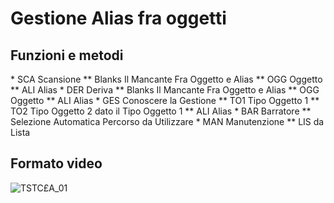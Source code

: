 # Gestione Alias fra oggetti

## Funzioni e metodi
 \* SCA       Scansione
 \*\* Blanks        Il Mancante Fra Oggetto e Alias
 \*\* OGG       Oggetto
 \*\* ALI       Alias
 \* DER       Deriva
 \*\* Blanks        Il Mancante Fra Oggetto e Alias
 \*\* OGG       Oggetto
 \*\* ALI       Alias
 \* GES       Conoscere la Gestione
 \*\* TO1       Tipo Oggetto 1
 \*\* TO2       Tipo Oggetto 2 dato il Tipo Oggetto 1
 \*\* ALI       Alias
 \* BAR       Barratore
 \*\* Selezione Automatica Percorso da Utilizzare
 \* MAN       Manutenzione
 \*\* LIS       da Lista
## Formato video
![TSTC£A_01](https://doc.smeup.com/immagini/MBDOC_OGG-P_TSTC£A/TSTCXA_01.png)